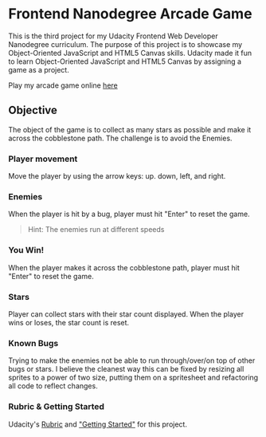 Frontend Nanodegree Arcade Game
===============================

This is the third project for my Udacity Frontend Web Developer Nanodegree curriculum. The purpose of this project is to showcase my Object-Oriented JavaScript and HTML5 Canvas skills. Udacity made it fun to learn Object-Oriented JavaScript and HTML5 Canvas by assigning a game as a project.

Play my arcade game online [here](http://Kl319H.github.io)

## Objective
The object of the game is to collect as many stars as possible and make it across the cobblestone path. The challenge is to avoid the Enemies.

### Player movement
Move the player by using the arrow keys: up. down, left, and right.

### Enemies
When the player is hit by a bug, player must hit "Enter" to reset the game.

> Hint: The enemies run at different speeds

### You Win!
When the player makes it across the cobblestone path, player must hit "Enter" to reset the game.

### Stars
Player can collect stars with their star count displayed. When the player wins or loses, the star count is reset.

### Known Bugs
Trying to make the enemies not be able to run through/over/on top of other bugs or stars. I believe the cleanest way this can be fixed by resizing all sprites to a power of two size, putting them on a spritesheet and refactoring all code to reflect changes.

### Rubric & Getting Started
Udacity's [Rubric](https://review.udacity.com/?&_ga=1.196742060.1689031476.1463065390#!/projects/2696458597/rubric) and
 ["Getting Started"](https://docs.google.com/document/d/1v01aScPjSWCCWQLIpFqvg3-vXLH2e8_SZQKC8jNO0Dc/pub) for this project.
